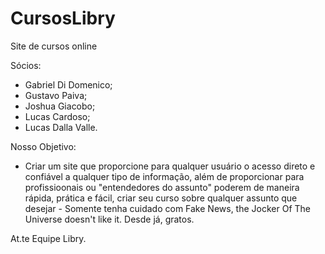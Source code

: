 # CursosLibry
Site de cursos online

Sócios:

  - Gabriel Di Domenico;
  - Gustavo Paiva;
  - Joshua Giacobo;
  - Lucas Cardoso;
  - Lucas Dalla Valle.

Nosso Objetivo:
  
  - Criar um site que proporcione para qualquer usuário o acesso direto e confiável a qualquer tipo de informação, além de proporcionar para profissioonais ou "entendedores do assunto" poderem de maneira rápida, prática e fácil, criar seu curso sobre qualquer assunto que desejar - Somente tenha cuidado com Fake News, the Jocker Of The Universe doesn't like it. Desde já, gratos.
  
  At.te Equipe Libry.
